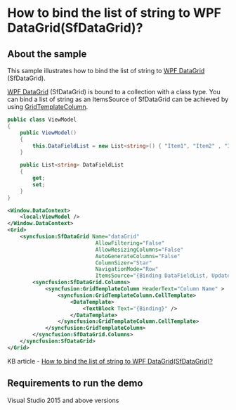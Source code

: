 # How to bind the list of string to WPF DataGrid(SfDataGrid)?

## About the sample

This sample illustrates how to bind the list of string to [WPF DataGrid](https://www.syncfusion.com/wpf-ui-controls/datagrid) (SfDataGrid).

[WPF DataGrid](https://www.syncfusion.com/wpf-ui-controls/datagrid) (SfDataGrid) is bound to a collection with a class type. You can bind a list of string as an ItemsSource of SfDataGrid can be achieved by using [GridTemplateColumn](https://help.syncfusion.com/cr/cref_files/xamarin/Syncfusion.SfDataGrid.XForms~Syncfusion.SfDataGrid.XForms.GridTemplateColumn.html).

```c#
public class ViewModel
{
    public ViewModel()
    {
        this.DataFieldList = new List<string>() { "Item1", "Item2" , "Item3", "Item4", "Item5", "Item6", "Item7", "Item8", "Item9", "Item10" };
    }

    public List<string> DataFieldList
    {
        get;
        set;
    }
}
```
```xml
<Window.DataContext>
    <local:ViewModel />
</Window.DataContext>
<Grid>
    <syncfusion:SfDataGrid Name="dataGrid"
                            AllowFiltering="False"
                            AllowResizingColumns="False"
                            AutoGenerateColumns="False"
                            ColumnSizer="Star"
                            NavigationMode="Row"
                            ItemsSource="{Binding DataFieldList, UpdateSourceTrigger=PropertyChanged}">
        <syncfusion:SfDataGrid.Columns>
            <syncfusion:GridTemplateColumn HeaderText="Column Name" >
                <syncfusion:GridTemplateColumn.CellTemplate>
                    <DataTemplate>
                        <TextBlock Text="{Binding}" />
                    </DataTemplate>
                </syncfusion:GridTemplateColumn.CellTemplate>
            </syncfusion:GridTemplateColumn>
        </syncfusion:SfDataGrid.Columns>
    </syncfusion:SfDataGrid>
</Grid>
```

KB article - [How to bind the list of string to WPF DataGrid(SfDataGrid)?](https://www.syncfusion.com/kb/11357/how-to-bind-the-list-of-string-to-wpf-datagrid-sfdatagrid)

## Requirements to run the demo
Visual Studio 2015 and above versions
